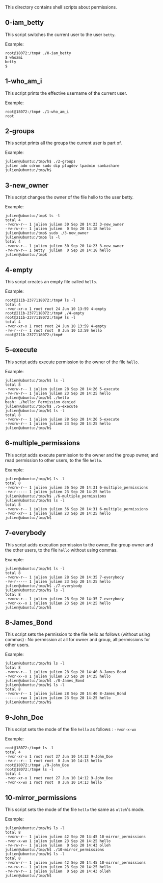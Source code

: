 This directory contains shell scripts about permissions.

## 0-iam_betty
This script switches the current user to the user ```betty```.

Example:
```
root@18072:/tmp# ./0-iam_betty 
$ whoami
betty
$
```

## 1-who_am_i
This script prints the effective username of the current user.

Example:
```
root@18072:/tmp# ./1-who_am_i
root
```

## 2-groups
This script prints all the groups the current user is part of.

Example:
```
julien@ubuntu:/tmp/h$ ./2-groups
julien adm cdrom sudo dip plugdev lpadmin sambashare
julien@ubuntu:/tmp/h$ 
```

## 3-new_owner
This script changes the owner of the file hello to the user betty.

Example:
```
julien@ubuntu:/tmp$ ls -l
total 4
-rwxrw-r-- 1 julien julien 30 Sep 20 14:23 3-new_owner
-rw-rw-r-- 1 julien julien  0 Sep 20 14:18 hello
julien@ubuntu:/tmp$ sudo ./3-new_owner 
julien@ubuntu:/tmp$ ls -l
total 4
-rwxrw-r-- 1 julien julien 30 Sep 20 14:23 3-new_owner
-rw-rw-r-- 1 betty  julien  0 Sep 20 14:18 hello
julien@ubuntu:/tmp$
```

## 4-empty
This script creates an empty file called ```hello```.

Example:
```
root@211b-2377118072:/tmp# ls -l
total 4
-rwxr-xr-x 1 root root 24 Jun 10 13:59 4-empty
root@211b-2377118072:/tmp# ./4-empty 
root@211b-2377118072:/tmp# ls -l
total 4
-rwxr-xr-x 1 root root 24 Jun 10 13:59 4-empty
-rw-r--r-- 1 root root  0 Jun 10 13:59 hello
root@211b-2377118072:/tmp#
```

## 5-execute
This script adds execute permission to the owner of the file ```hello```.

Example:
```
julien@ubuntu:/tmp/h$ ls -l
total 8
-rwxrw-r-- 1 julien julien 28 Sep 20 14:26 5-execute
-rw-rw-r-- 1 julien julien 23 Sep 20 14:25 hello
julien@ubuntu:/tmp/h$ ./hello
bash: ./hello: Permission denied
julien@ubuntu:/tmp/h$ ./5-execute 
julien@ubuntu:/tmp/h$ ls -l
total 8
-rwxrw-r-- 1 julien julien 28 Sep 20 14:26 5-execute
-rwxrw-r-- 1 julien julien 23 Sep 20 14:25 hello
julien@ubuntu:/tmp/h$ 
```

## 6-multiple_permissions
This script adds execute permission to the owner and the group owner, and read permission to other users, to the file ```hello```.

Example:
```
julien@ubuntu:/tmp/h$ ls -l
total 8
-rwxrw-r-- 1 julien julien 36 Sep 20 14:31 6-multiple_permissions
-rw-r----- 1 julien julien 23 Sep 20 14:25 hello
julien@ubuntu:/tmp/h$ ./6-multiple_permissions 
julien@ubuntu:/tmp/h$ ls -l
total 8
-rwxrw-r-- 1 julien julien 36 Sep 20 14:31 6-multiple_permissions
-rwxr-xr-- 1 julien julien 23 Sep 20 14:25 hello
julien@ubuntu:/tmp/h$
```

## 7-everybody
This script adds execution permission to the owner, the group owner and the other users, to the file ```hello``` without using commas.

Example:
```
julien@ubuntu:/tmp/h$ ls -l
total 8
-rwxrw-r-- 1 julien julien 28 Sep 20 14:35 7-everybody
-rw-r----- 1 julien julien 23 Sep 20 14:25 hello
julien@ubuntu:/tmp/h$ ./7-everybody 
julien@ubuntu:/tmp/h$ ls -l
total 8
-rwxrw-r-- 1 julien julien 28 Sep 20 14:35 7-everybody
-rwxr-x--x 1 julien julien 23 Sep 20 14:25 hello
julien@ubuntu:/tmp/h$ 
```

## 8-James_Bond
This script sets the permission to the file hello as follows (without using commas) : No permission at all for owner and group, all permissions for other users.

Example:
```
julien@ubuntu:/tmp/h$ ls -l
total 8
-rwxrw-r-- 1 julien julien 28 Sep 20 14:40 8-James_Bond
-rwxr-x--x 1 julien julien 23 Sep 20 14:25 hello
julien@ubuntu:/tmp/h$ ./8-James_Bond 
julien@ubuntu:/tmp/h$ ls -l
total 8
-rwxrw-r-- 1 julien julien 28 Sep 20 14:40 8-James_Bond
-------rwx 1 julien julien 23 Sep 20 14:25 hello
julien@ubuntu:/tmp/h$ 
```

## 9-John_Doe
This script sets the mode of the file ```hello``` as follows : ```-rwxr-x-wx```

Example:
```
root@18072:/tmp# ls -l
total 4
-rwxr-xr-x 1 root root 27 Jun 10 14:12 9-John_Doe
-rw-r--r-- 1 root root  0 Jun 10 14:13 hello
root@18072:/tmp# ./9-John_Doe 
root@18072:/tmp# ls -l
total 4
-rwxr-xr-x 1 root root 27 Jun 10 14:12 9-John_Doe
-rwxr-x-wx 1 root root  0 Jun 10 14:13 hello
```

## 10-mirror_permissions
This script sets the mode of the file ```hello``` the same as ```olleh```'s mode.

Example:
```
julien@ubuntu:/tmp/h$ ls -l
total 8
-rwxrw-r-- 1 julien julien 42 Sep 20 14:45 10-mirror_permissions
-rwxr-x-wx 1 julien julien 23 Sep 20 14:25 hello
-rw-rw-r-- 1 julien julien  0 Sep 20 14:43 olleh
julien@ubuntu:/tmp/h$ ./10-mirror_permissions 
julien@ubuntu:/tmp/h$ ls -l
total 8
-rwxrw-r-- 1 julien julien 42 Sep 20 14:45 10-mirror_permissions
-rw-rw-r-- 1 julien julien 23 Sep 20 14:25 hello
-rw-rw-r-- 1 julien julien  0 Sep 20 14:43 olleh
julien@ubuntu:/tmp/h$ 
```
